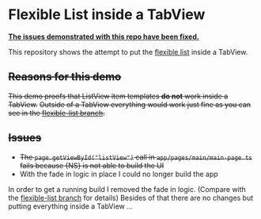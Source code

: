 # Flexible List inside a TabView

__[The issues demonstrated with this repo have been fixed.](https://github.com/NativeScript/NativeScript/issues/3963#issuecomment-292875412)__

This repository shows the attempt to put the [flexible list](https://github.com/hettiger/ns3test/tree/flexible-list) inside a TabView.

## ~~Reasons for this demo~~

~~This demo proofs that ListView item templates __do not__ work inside a TabView.~~
~~Outside of a TabView everything would work just fine as you can see in the [flexible-list branch](https://github.com/hettiger/ns3test/tree/flexible-list).~~

## ~~Issues~~

* ~~The `page.getViewById("listView")` call in `app/pages/main/main-page.ts` fails because {NS} is not able to build the UI~~
* With the fade in logic in place I could no longer build the app

In order to get a running build I removed the fade in logic. (Compare with the [flexible-list branch](https://github.com/hettiger/ns3test/tree/flexible-list) for details)
Besides of that there are no changes but putting everything inside a TabView ...
